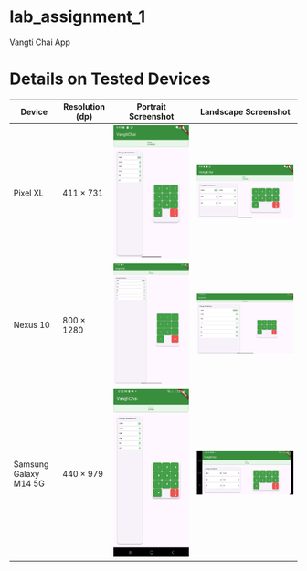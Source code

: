 # lab_assignment_1
Vangti Chai App

# Details on Tested Devices

| Device   | Resolution (dp) | Portrait Screenshot | Landscape Screenshot |
| -------- | --------------- | ------------------- | -------------------- |
| Pixel XL | 411 × 731       | ![](screenshots/pixel_phone_portrait.png)   | ![](screenshots/pixel_phone_landscape.png)   |
| Nexus 10 | 800 × 1280      | ![](screenshots/nexus_10_tablet_portrait.png)   | ![](screenshots/nexus_10_tablet_landscape.png)   |
| Samsung Galaxy M14 5G | 440 × 979 | ![](screenshots/Samsung_Galaxy_M14_5G_Portrait.jpg) | ![](screenshots/Samsung_Galaxy_M14_5G_Landscape.jpg) |
